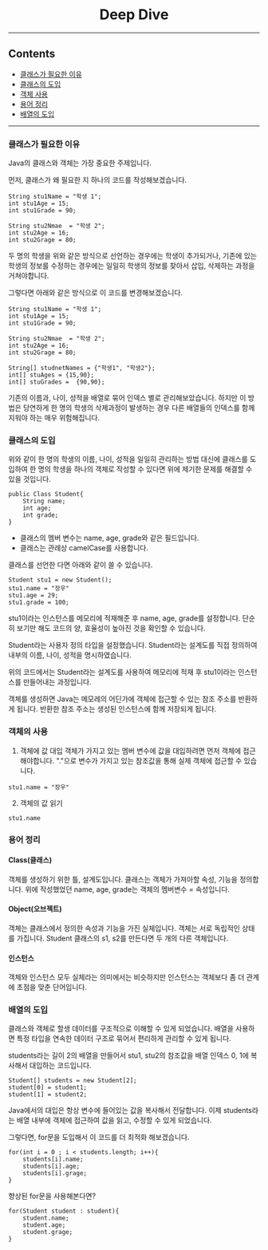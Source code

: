 <div align="center">

# Deep Dive  

--- 
</div>

## Contents
- [클래스가 필요한 이유](#클래스가-필요한-이유)
- [클래스의 도입](#클래스의-도입)
- [객체 사용](#객체의-사용)
- [용어 정리](#용어-정리)
- [배열의 도입](#배열의-도입)
--- 
### 클래스가 필요한 이유 
Java의 클래스와 객체는 가장 중요한 주제입니다. 

먼저, 클래스가 왜 필요한 지 하나의 코드를 작성해보겠습니다.

```
String stu1Name = "학생 1";
int stu1Age = 15;
int stu1Grade = 90;
    
String stu2Nmae  = "학생 2";
int stu2Age = 16;
int stu2Grage = 80;
```

두 명의 학생을 위와 같은 방식으로 선언하는 경우에는 학생이 추가되거나, 기존에 있는 학생의 정보를 수정하는 경우에는 일일히 학생의 정보를 찾아서 삽입, 삭제하는 과정을 거쳐야합니다.

그렇다면 아래와 같은 방식으로 이 코드를 변경해보겠습니다.

```
String stu1Name = "학생 1";
int stu1Age = 15;
int stu1Grade = 90;

String stu2Nmae  = "학생 2";
int stu2Age = 16;
int stu2Grage = 80;

String[] studnetNames = {"학생1", "학생2"};
int[] stuAges = {15,90};
int[] stuGrades =  {90,90};
```

기존의 이름과, 나이, 성적을 배열로 묶어 인덱스 별로 관리해보았습니다. 
하지만 이 방법은 당연하게 한 명의 학생의 삭제과정이 발생하는 경우 다른 배열들의 인덱스를 함께 지워야 하는 매우 위험해집니다.

### 클래스의 도입
위와 같이 한 명의 학생의 이름, 나이, 성적을 일일히 관리하는 방법 대신에 클래스를 도입하여 한 명의 학생을 하나의 객체로 작성할 수 있다면 위에 제기한 문제를 해결할 수 있을 것입니다.

```
public Class Student{
    String name;
    int age;
    int grade;
}
```

- 클래스의 멤버 변수는 name, age, grade와 같은 필드입니다.
- 클래스는 관례상 camelCase를 사용합니다.  

클래스를 선언한 다면 아래와 같이 쓸 수 있습니다.

```
Student stu1 = new Student();
stu1.name = "장우"
stu1.age = 29;
stu1.grade = 100;
```

stu1이라는 인스턴스를 메모리에 적재해준 후 name, age, grade를 설정합니다. 단순히 보기만 해도 코드의 양, 효율성이 높아진 것을 확인할 수 있습니다. 

Student라는 사용자 정의 타입을 설정했습니다. Student라는 설계도를 직접 정의하여 내부의 이름, 나이, 성적을 명시하였습니다. 

위의 코드에서는 Student라는 설계도를 사용하여 메모리에 적재 후 stu1이라는 인스턴스를 만들어내는 과정입니다.

객체를 생성하면 Java는 메모레의 어딘가에 객체에 접근할 수 있는 참조 주소를 반환하게 됩니다. 반환한 참조 주소는 생성된 인스턴스에 함께 저장되게 됩니다. 

### 객체의 사용

1. 객체에 값 대입
객체가 가지고 있는 멤버 변수에 값을 대입하려면 먼저 객체에 접근해야합니다. "."으로 변수가 가지고 있는 참조값을 통해 실제 객체에 접근할 수 있습니다. 

```
stu1.name = "장우"
```

2. 객체의 값 읽기
```
stu1.name 
```

### 용어 정리 
#### Class(클래스)
객체를 생성하기 위한 틀, 설계도입니다. 클래스는 객체가 가져아할 속성, 기능을 정의합니다. 위에 작성했었던 name, age, grade는 객체의 멤버변수 = 속성입니다.  

#### Object(오브젝트)
객체는 클래스에서 정의한 속성과 기능을 가진 실체입니다. 객체는 서로 독립적인 상태를 가집니다. 
Student 클래스의 s1, s2를 만든다면 두 개의 다른 객체입니다.

#### 인스턴스 
객체와 인스턴스 모두 실체라는 의미에서는 비슷하지만 인스턴스는 객체보다 좀 더 관계에 초점을 맞춘 단어입니다. 

### 배열의 도입
클래스와 객체로 할생 데이터를 구조적으로 이해할 수 있게 되었습니다. 배열을 사용하면 특정 타입을 연속한 데이터 구조로 묶어서 편리하게 관리할 수 있게 됩니다. 

students라는 길이 2의 배열을 만들어서 stu1, stu2의 참조값을 배열 인덱스 0, 1에 복사해서 대입하는 코드입니다. 
```
Student[] students = new Student[2];
student[0] = student1;
student[1] = student2;
```

Java에서의 대입은 항상 변수에 들어있는 값을 복사해서 전달합니다. 
이제 students라는 배열 내부에 객체에 접근하여 값을 읽고, 수정할 수 있게 되었습니다. 

그렇다면, for문을 도입해서 이 코드를 더 최적화 해보겠습니다. 

```
for(int i = 0 ; i < students.length; i++){
    students[i].name;
    students[i].age;
    students[i].grage;
}
```
향상된 for문을 사용해본다면? 
```
for(Student student : student){
    student.name;
    student.age;
    student.grage;
}
```

